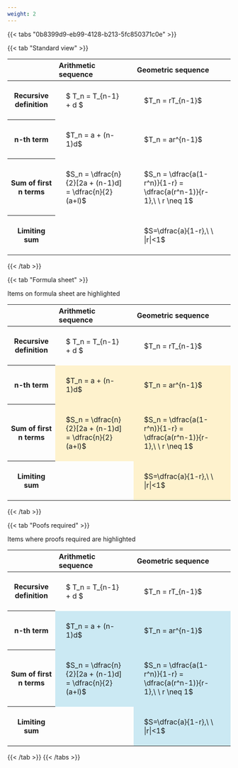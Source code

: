 ```yaml
---
weight: 2
---
```


{{< tabs "0b8399d9-eb99-4128-b213-5fc850371c0e" >}}

{{< tab "Standard view" >}}

<style type="text/css">
#T_d797b th.col_heading {
  text-align: left;
  font-size: 1em;
}
#T_d797b td {
  text-align: left;
  font-size: 1em;
  padding: 1.5em;
}
</style>
<table id="T_d797b">
  <thead>
    <tr>
      <th class="blank level0" >&nbsp;</th>
      <th id="T_d797b_level0_col0" class="col_heading level0 col0" >Arithmetic sequence</th>
      <th id="T_d797b_level0_col1" class="col_heading level0 col1" >Geometric sequence</th>
    </tr>
  </thead>
  <tbody>
    <tr>
      <th id="T_d797b_level0_row0" class="row_heading level0 row0" >Recursive definition</th>
      <td id="T_d797b_row0_col0" class="data row0 col0" >$ T_n = T_{n-1} + d $</td>
      <td id="T_d797b_row0_col1" class="data row0 col1" >$T_n = rT_{n-1}$</td>
    </tr>
    <tr>
      <th id="T_d797b_level0_row1" class="row_heading level0 row1" >n-th term</th>
      <td id="T_d797b_row1_col0" class="data row1 col0" >$T_n = a + (n-1)d$</td>
      <td id="T_d797b_row1_col1" class="data row1 col1" >$T_n = ar^{n-1}$</td>
    </tr>
    <tr>
      <th id="T_d797b_level0_row2" class="row_heading level0 row2" >Sum of first n terms</th>
      <td id="T_d797b_row2_col0" class="data row2 col0" >$S_n = \dfrac{n}{2}[2a + (n-1)d] = \dfrac{n}{2}(a+l)$</td>
      <td id="T_d797b_row2_col1" class="data row2 col1" >$S_n = \dfrac{a(1-r^n)}{1-r} = \dfrac{a(r^n-1)}{r-1},\ \  r \neq 1$</td>
    </tr>
    <tr>
      <th id="T_d797b_level0_row3" class="row_heading level0 row3" >Limiting sum</th>
      <td id="T_d797b_row3_col0" class="data row3 col0" ></td>
      <td id="T_d797b_row3_col1" class="data row3 col1" >$S=\dfrac{a}{1-r},\ \ |r|<1$</td>
    </tr>
  </tbody>
</table>
{{< /tab >}}

{{< tab "Formula sheet" >}}

Items on formula sheet are highlighted 
<br>
<style type="text/css">
#T_b5f55 th.col_heading {
  text-align: left;
  font-size: 1em;
}
#T_b5f55 td {
  text-align: left;
  font-size: 1em;
  padding: 1.5em;
}
#T_b5f55_row0_col0, #T_b5f55_row0_col1, #T_b5f55_row3_col0 {
  background-color: rgba(0,0,0,0);
}
#T_b5f55_row1_col0, #T_b5f55_row1_col1, #T_b5f55_row2_col0, #T_b5f55_row2_col1, #T_b5f55_row3_col1 {
  background-color: rgba(255,194,10, 0.2);
}
</style>
<table id="T_b5f55">
  <thead>
    <tr>
      <th class="blank level0" >&nbsp;</th>
      <th id="T_b5f55_level0_col0" class="col_heading level0 col0" >Arithmetic sequence</th>
      <th id="T_b5f55_level0_col1" class="col_heading level0 col1" >Geometric sequence</th>
    </tr>
  </thead>
  <tbody>
    <tr>
      <th id="T_b5f55_level0_row0" class="row_heading level0 row0" >Recursive definition</th>
      <td id="T_b5f55_row0_col0" class="data row0 col0" >$ T_n = T_{n-1} + d $</td>
      <td id="T_b5f55_row0_col1" class="data row0 col1" >$T_n = rT_{n-1}$</td>
    </tr>
    <tr>
      <th id="T_b5f55_level0_row1" class="row_heading level0 row1" >n-th term</th>
      <td id="T_b5f55_row1_col0" class="data row1 col0" >$T_n = a + (n-1)d$</td>
      <td id="T_b5f55_row1_col1" class="data row1 col1" >$T_n = ar^{n-1}$</td>
    </tr>
    <tr>
      <th id="T_b5f55_level0_row2" class="row_heading level0 row2" >Sum of first n terms</th>
      <td id="T_b5f55_row2_col0" class="data row2 col0" >$S_n = \dfrac{n}{2}[2a + (n-1)d] = \dfrac{n}{2}(a+l)$</td>
      <td id="T_b5f55_row2_col1" class="data row2 col1" >$S_n = \dfrac{a(1-r^n)}{1-r} = \dfrac{a(r^n-1)}{r-1},\ \  r \neq 1$</td>
    </tr>
    <tr>
      <th id="T_b5f55_level0_row3" class="row_heading level0 row3" >Limiting sum</th>
      <td id="T_b5f55_row3_col0" class="data row3 col0" ></td>
      <td id="T_b5f55_row3_col1" class="data row3 col1" >$S=\dfrac{a}{1-r},\ \ |r|<1$</td>
    </tr>
  </tbody>
</table>
{{< /tab >}}

{{< tab "Poofs required" >}}

Items where proofs required are highlighted 
<br>
<style type="text/css">
#T_20ff8 th.col_heading {
  text-align: left;
  font-size: 1em;
}
#T_20ff8 td {
  text-align: left;
  font-size: 1em;
  padding: 1.5em;
}
#T_20ff8_row0_col0, #T_20ff8_row0_col1, #T_20ff8_row3_col0 {
  background-color: rgba(0,0,0,0);
}
#T_20ff8_row1_col0, #T_20ff8_row1_col1, #T_20ff8_row2_col0, #T_20ff8_row2_col1, #T_20ff8_row3_col1 {
  background-color: rgba(0,150,200, 0.2);
}
</style>
<table id="T_20ff8">
  <thead>
    <tr>
      <th class="blank level0" >&nbsp;</th>
      <th id="T_20ff8_level0_col0" class="col_heading level0 col0" >Arithmetic sequence</th>
      <th id="T_20ff8_level0_col1" class="col_heading level0 col1" >Geometric sequence</th>
    </tr>
  </thead>
  <tbody>
    <tr>
      <th id="T_20ff8_level0_row0" class="row_heading level0 row0" >Recursive definition</th>
      <td id="T_20ff8_row0_col0" class="data row0 col0" >$ T_n = T_{n-1} + d $</td>
      <td id="T_20ff8_row0_col1" class="data row0 col1" >$T_n = rT_{n-1}$</td>
    </tr>
    <tr>
      <th id="T_20ff8_level0_row1" class="row_heading level0 row1" >n-th term</th>
      <td id="T_20ff8_row1_col0" class="data row1 col0" >$T_n = a + (n-1)d$</td>
      <td id="T_20ff8_row1_col1" class="data row1 col1" >$T_n = ar^{n-1}$</td>
    </tr>
    <tr>
      <th id="T_20ff8_level0_row2" class="row_heading level0 row2" >Sum of first n terms</th>
      <td id="T_20ff8_row2_col0" class="data row2 col0" >$S_n = \dfrac{n}{2}[2a + (n-1)d] = \dfrac{n}{2}(a+l)$</td>
      <td id="T_20ff8_row2_col1" class="data row2 col1" >$S_n = \dfrac{a(1-r^n)}{1-r} = \dfrac{a(r^n-1)}{r-1},\ \  r \neq 1$</td>
    </tr>
    <tr>
      <th id="T_20ff8_level0_row3" class="row_heading level0 row3" >Limiting sum</th>
      <td id="T_20ff8_row3_col0" class="data row3 col0" ></td>
      <td id="T_20ff8_row3_col1" class="data row3 col1" >$S=\dfrac{a}{1-r},\ \ |r|<1$</td>
    </tr>
  </tbody>
</table>
{{< /tab >}}
{{< /tabs >}}
